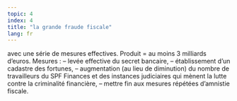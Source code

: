 ```yaml
---
topic: 4
index: 4
title: "la grande fraude fiscale"
lang: fr
---
```

avec une série de mesures effectives. Produit = au moins 3 milliards d’euros.
Mesures :
– levée effective du secret bancaire,
– établissement d’un cadastre des fortunes,
– augmentation (au lieu de diminution) du nombre de travailleurs du SPF
Finances et des instances judiciaires qui mènent la lutte contre la
criminalité financière,
– mettre fin aux mesures répétées d’amnistie fiscale.
